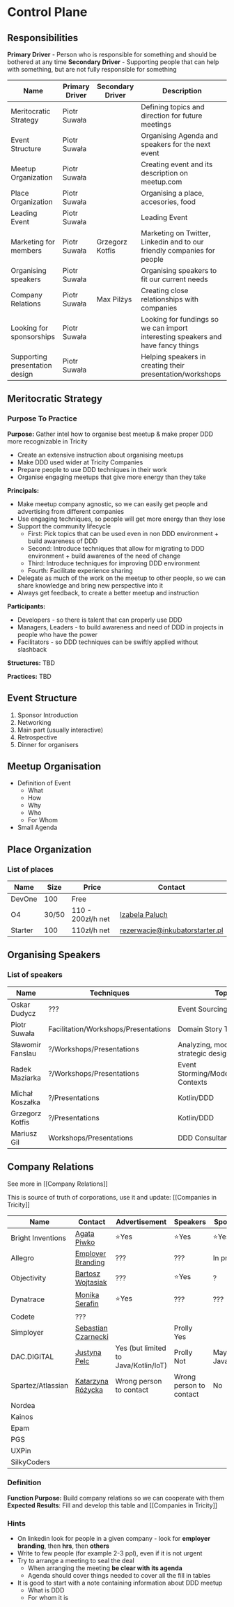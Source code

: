 # Control Plane

## Responsibilities

**Primary Driver** - Person who is responsible for something and should be bothered at any time 
**Secondary Driver** - Supporting people that can help with something, but are not fully responsible for something

| Name                           | Primary Driver | Secondary Driver | Description                                                                      |
| ------------------------       | -------------- | ---------------- | -------------------------------------------------------------------------------- |
| Meritocratic Strategy          | Piotr Suwała   |                  | Defining topics and direction for future meetings                                |
| Event Structure                | Piotr Suwała   |                  | Organising Agenda and speakers for the next event                                |
| Meetup Organization            | Piotr Suwała   |                  | Creating event and its description on meetup.com                                 |
| Place Organization             | Piotr Suwała   |                  | Organising a place, accesories, food                                             |
| Leading Event                  | Piotr Suwała   |                  | Leading Event                                                                    |
| Marketing for members          | Piotr Suwała   | Grzegorz Kotfis  | Marketing on Twitter, Linkedin and to our friendly companies for people          |
| Organising speakers            | Piotr Suwała   |                  | Organising speakers to fit our current needs                                     |
| Company Relations              | Piotr Suwała   | Max Pilżys       | Creating close relationships with companies                                      |
| Looking for sponsorships       | Piotr Suwała   |                  | Looking for fundings so we can import interesting speakers and have fancy things |
| Supporting presentation design | Piotr Suwała   |                  | Helping speakers in creating their presentation/workshops                        |


## Meritocratic Strategy


### Purpose To Practice

**Purpose:** Gather intel how to organise best meetup & make proper DDD more recognizable in Tricity
- Create an extensive instruction about organising meetups
- Make DDD used wider at Tricity Companies
- Prepare people to use DDD techniques in their work
- Organise engaging meetups that give more energy than they take

**Principals:**
- Make meetup company agnostic, so we can easily get people and advertising from different companies 
- Use engaging techniques, so people will get more energy than they lose
- Support the community lifecycle
    - First: Pick topics that can be used even in non DDD environment + build awareness of DDD
    - Second: Introduce techniques that allow for migrating to DDD environment + build awarenes of the need of change
    - Third: Introduce techniques for improving DDD environment
    - Fourth: Facilitate experience sharing
- Delegate as much of the work on the meetup to other people, so we can share knowledge and bring new perspective into it
- Always get feedback, to create a better meetup and instruction

**Participants:**
- Developers - so there is talent that can properly use DDD
- Managers, Leaders - to build awareness and need of DDD in projects in people who have the power
- Facilitators - so DDD techniques can be swiftly applied without slashback

**Structures:**
TBD

**Practices:**
TBD

## Event Structure

1. Sponsor Introduction
1. Networking
1. Main part (usually interactive)
1. Retrospective
1. Dinner for organisers

## Meetup Organisation

- Definition of Event
    - What
    - How
    - Why
    - Who
    - For Whom
- Small Agenda

## Place Organization

### List of places

| Name    | Size  | Price             | Contact                                           |
| --      | --    | --                | --                                                |
| DevOne  | 100   | Free              |                                                   |
| O4      | 30/50 | 110 - 200zł/h net | [Izabela Paluch](izabela.paluch@oliviacentre.com) |
| Starter | 100   | 110zł/h net       | rezerwacje@inkubatorstarter.pl                    |


## Organising Speakers


### List of speakers

| Name             | Techniques                           | Topics                                    | City     | Payment           |
| -------------    | ----------                           | ---------------                           | ----     | ----------------  |
| Oskar Dudycz     | ???                                  | Event Sourcing                            | Wrocław? | Expense Coverage? |
| Piotr Suwała     | Facilitation/Workshops/Presentations | Domain Story Telling                      | Tricity  | None              |
| Sławomir Fanslau | ?/Workshops/Presentations            | Analyzing, modelling, strategic design    | Tricity  | None?             |
| Radek Maziarka   | ?/Workshops/Presentations            | Event Storming/Modelling/Bounded Contexts | Wrocław? | Expense Coverage  |
| Michał Koszałka  | ?/Presentations                      | Kotlin/DDD                                | Tricity  | None              |
| Grzegorz Kotfis  | ?/Presentations                      | Kotlin/DDD                                | Tricity  | None              |
| Mariusz Gil      | Workshops/Presentations              | DDD Consultancy/Modelling                 | Wrocław  | ???               |


## Company Relations

See more in [[Company Relations]]

This is source of truth of corporations, use it and update: [[Companies in Tricity]]

| Name                   | Contact                                                                                     | Advertisement                        | Speakers                | Sponsorships              | Place            |
| ---------------------- | ------------------------------------------------------------------------------------------- | -------------                        | --------                | ------------              | ------           |
| Bright Inventions      | [Agata Piwko](https://www.linkedin.com/in/agata-piwko-269077b5/)                            | ⭐Yes                                | ⭐Yes                   | ⭐Yes                     | Small            |
| Allegro                | [Employer Branding](eb@allegro.pl)                                                          | ???                                  | ???                     | In progress               | ???              |
| Objectivity            | [Bartosz Wojtasiak](https://www.linkedin.com/in/bartosz-wojtasiak-61ab72115/)               | ???                                  | ⭐Yes                   | ?                         | Maybe            |
| Dynatrace              | [Monika Serafin](https://www.linkedin.com/in/monikaserafin/)                                | ⭐Yes                                | ???                     | ???                       | ⭐100+ ppl       |
| Codete                 | ???                                                                                         |                                      |                         |                           |                  |
| Simployer              | [Sebastian Czarnecki](https://www.linkedin.com/in/sebastian-czarnecki-b7b4b782/)            |                                      | Prolly Yes              |                           |                  |
| DAC.DIGITAL            | [Justyna Pelc](https://www.linkedin.com/in/justynapelc/)                                    | Yes (but limited to Java/Kotlin/IoT) | Prolly Not              | Maybe for Java/Kotlin/IoT | Max 20-30 people |
| Spartez/Atlassian      | [Katarzyna Różycka](https://www.linkedin.com/in/katarzyna-r%C3%B3%C5%BCycka-57060b12a/)     | Wrong person to contact              | Wrong person to contact | No                        | No               |
| Nordea                 |                                                                                             |                                      |                         |                           |                  |
| Kainos                 |                                                                                             |                                      |                         |                           |                  |
| Epam                   |                                                                                             |                                      |                         |                           |                  |
| PGS                    |                                                                                             |                                      |                         |                           |                  |
| UXPin                  |                                                                                             |                                      |                         |                           |                  |
| SilkyCoders            |                                                                                             |                                      |                         |                           |                  |

### Definition

**Function Purpose:** Build company relations so we can cooperate with them
**Expected Results**: Fill and develop this table and [[Companies in Tricity]]

### Hints
- On linkedin look for people in a given company - look for **employer branding**, then **hrs**, then **others**
- Write to few people (for example 2-3 ppl), even if it is not urgent
- Try to arrange a meeting to seal the deal
	- When arranging the meeting **be clear with its agenda**
	- Agenda should cover things needed to cover all the fill in tables
- It is good to start with a note containing information about DDD meetup
    - What is DDD
    - For whom it is
